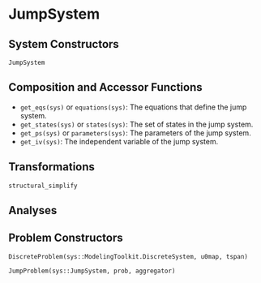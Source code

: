 # JumpSystem

## System Constructors

```@docs
JumpSystem
```

## Composition and Accessor Functions

  - `get_eqs(sys)` or `equations(sys)`: The equations that define the jump system.
  - `get_states(sys)` or `states(sys)`: The set of states in the jump system.
  - `get_ps(sys)` or `parameters(sys)`: The parameters of the jump system.
  - `get_iv(sys)`: The independent variable of the jump system.

## Transformations

```@docs; canonical=false
structural_simplify
```

## Analyses

## Problem Constructors

```@docs; canonical=false
DiscreteProblem(sys::ModelingToolkit.DiscreteSystem, u0map, tspan)
```
```@docs
JumpProblem(sys::JumpSystem, prob, aggregator)
```
